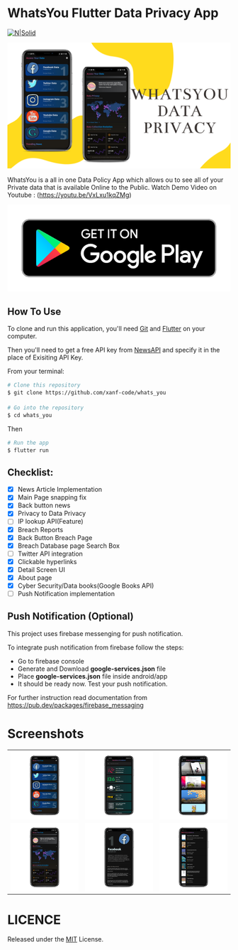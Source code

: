 # WhatsYou Flutter Data Privacy App

[![N|Solid](https://cldup.com/dTxpPi9lDf.thumb.png)](https://nodesource.com/products/nsolid)


![alt text](resources/main.png "Banner")


WhatsYou is a all in one Data Policy App which allows ou to see all of your Private data that is available Online to the Public.
Watch Demo Video on Youtube : (https://youtu.be/VxLxu1kqZMg)

[![alt text](resources/google.png "Banner")](https://play.google.com/store/apps/details?id=com.you.whats_you)


## How To Use

To clone and run this application, you'll need [Git](https://git-scm.com) and [Flutter](https://flutter.dev) on your computer. 

Then you'll need to get a free API key from [NewsAPI](https://newsapi.org) and specify it in the place of Exisiting API Key.
   
From your terminal:

```bash
# Clone this repository
$ git clone https://github.com/xanf-code/whats_you

# Go into the repository
$ cd whats_you
```
Then
```bash
# Run the app
$ flutter run
```

## Checklist: 

- [x] News Article Implementation
- [x] Main Page snapping fix
- [x] Back button news
- [x] Privacy to Data Privacy
- [ ] IP lookup API(Feature)
- [x] Breach Reports
- [x] Back Button Breach Page
- [x] Breach Database page Search Box 
- [ ] Twitter API integration
- [x] Clickable hyperlinks
- [x] Detail Screen UI
- [x] About page
- [x] Cyber Security/Data books(Google Books API)
- [ ] Push Notification implementation

## Push Notification (Optional)

This project uses firebase messenging for push notification.

To integrate push notification from firebase follow the steps:
- Go to firebase console
- Generate and Download **google-services.json** file
- Place **google-services.json** file inside android/app
- It should be ready now. Test your push notification.

For further instruction read documentation from https://pub.dev/packages/firebase_messaging

# Screenshots

|   |   |   |
|---|---|---|
|![alt text](resources/1.png "Screenshot 1")|![alt text](resources/2.png "Screenshot 2")|![alt text](resources/3.png "Screenshot 3")|
|![alt text](resources/4.png "Screenshot 4")|![alt text](resources/5.png "Screenshot 5")|![alt text](resources/6.png "Screenshot 6")|

# LICENCE

Released under the [MIT](./LICENSE) License.<br>



